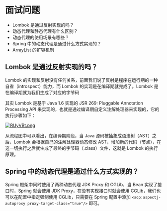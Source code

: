 # 面试问题

- Lombok 是通过反射实现的吗？
- 动态代理和静态代理有什么区别？
- 动态代理的使用场景有哪些？
- Spring 中的动态代理是通过什么方式实现的？
- ArrayList 的扩容机制

## Lombok 是通过反射实现的吗？

Lombok 的实现和反射没有任何关系，前面我们说了反射是程序在运行期的一种自省（introspect）能力，而 Lombok 的实现是在编译期就完成了。Lombok 是在编译期就为我们生成了对应的字节码

其实 Lombok 是基于 Java 1.6 实现的 JSR 269: Pluggable Annotation Processing API 来实现的，也就是通过编译期自定义注解处理器来实现的，它的执行步骤如下：

[![RUyVBt.png](https://p3-juejin.byteimg.com/tos-cn-i-k3u1fbpfcp/96b04cceeba04e7f87ac69bb0472996f~tplv-k3u1fbpfcp-zoom-in-crop-mark:1304:0:0:0.awebp)](https://link.juejin.cn?target=https%3A%2F%2Fimgtu.com%2Fi%2FRUyVBt)

从流程图中可以看出，在编译期阶段，当 Java 源码被抽象成语法树（AST）之后，Lombok 会根据自己的注解处理器动态修改 AST，增加新的代码（节点），在这一切执行之后就生成了最终的字节码（.class）文件，这就是 Lombok 的执行原理。

## Spring 中的动态代理是通过什么方式实现的？

Spring 框架中同时使用了两种动态代理 JDK Proxy 和 CGLib，当 Bean 实现了接口时，Spring 就会使用 JDK Proxy，在没有实现接口时就会使用 CGLib，我们也可以在配置中指定强制使用 CGLib，只需要在 Spring 配置中添加 `<aop:aspectj-autoproxy proxy-target-class="true"/>` 即可。
